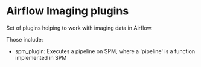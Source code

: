 # Airflow Imaging plugins

Set of plugins helping to work with imaging data in Airflow.

Those include:

* spm_plugin: Executes a pipeline on SPM, where a 'pipeline' is a function implemented in SPM
